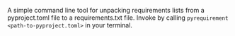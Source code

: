 A simple command line tool for unpacking requirements lists from a pyproject.toml file to a requirements.txt file. Invoke by calling ```pyrequirement <path-to-pyproject.toml>``` in your terminal.